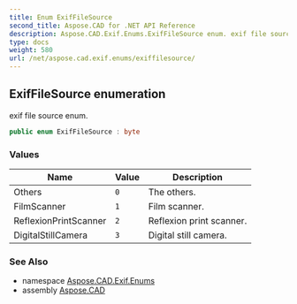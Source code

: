 ```yaml
---
title: Enum ExifFileSource
second_title: Aspose.CAD for .NET API Reference
description: Aspose.CAD.Exif.Enums.ExifFileSource enum. exif file source enum
type: docs
weight: 580
url: /net/aspose.cad.exif.enums/exiffilesource/
---
```

## ExifFileSource enumeration

exif file source enum.

```csharp
public enum ExifFileSource : byte
```

### Values

| Name | Value | Description |
| --- | --- | --- |
| Others | `0` | The others. |
| FilmScanner | `1` | Film scanner. |
| ReflexionPrintScanner | `2` | Reflexion print scanner. |
| DigitalStillCamera | `3` | Digital still camera. |

### See Also

* namespace [Aspose.CAD.Exif.Enums](../../aspose.cad.exif.enums/)
* assembly [Aspose.CAD](../../)


